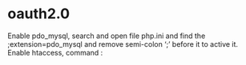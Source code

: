 # oauth2.0

Enable pdo_mysql, search and open file php.ini and find the ;extension=pdo_mysql and remove semi-colon ‘;’ before it to active it.
Enable htaccess, command :
